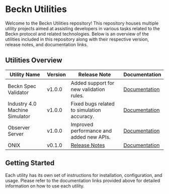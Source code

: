 # Beckn Utilities

Welcome to the Beckn Utilities repository! This repository houses multiple utility projects aimed at assisting developers in various tasks related to the Beckn protocol and related technologies. Below is an overview of the utilities included in this repository along with their respective version, release notes, and documentation links.

## Utilities Overview

| Utility Name                  | Version | Release Note                              | Documentation                                  |
|-------------------------------|---------|-------------------------------------------|------------------------------------------------|
| Beckn Spec Validator          | v1.0.0  | Added support for new validation rules.   | [Documentation](https://github.com/beckn/beckn-utilities/tree/main/beckn-spec-validator)           |
| Industry 4.0 Machine Simulator| v1.0.0  | Fixed bugs related to simulation accuracy.| [Documentation](https://github.com/beckn/beckn-utilities/tree/main/industry-4.0-machine-simulator) |
| Observer Server               | v1.0.0  | Improved performance and added new APIs.  | [Documentation](https://github.com/beckn/beckn-utilities/tree/main/observer-server)                |
| ONIX                | v0.1.0  | [Release Notes](https://github.com/beckn/beckn-utilities/blob/main/onix-installer/RELEASE.md)                           | [Documentation](https://github.com/beckn/beckn-utilities/blob/main/onix-installer/START_BECKN.md)               |

## Getting Started

Each utility has its own set of instructions for installation, configuration, and usage. Please refer to the documentation links provided above for detailed information on how to use each utility.


